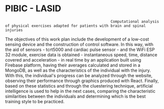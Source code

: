# PIBIC - LASID
													Computational analysis of physical exercises adapted for patients with brain and spinal injuries
The objectives of this work plan include the development of a low-cost sensing device and the construction of control software. In this way, with the aid of sensors - tcrt5000 and cardiac pulse sensor - and the WiFi ESP 32 module, exercise data is obtained - instantaneous speed, time, distance covered and acceleration - in real time by an application built using Firebase platform, having their averages calculated and stored in a MongoDB, as well as the characteristics of the individual with the injury. With this, the individual's progress can be analyzed through the website, observing their performance through graphics produced with React. Finally, based on these statistics and through the cluestering technique, artificial intelligence is used to help in the next cases, comparing the characteristic similarities between the individuals and determining which is the best training style to be practiced.
